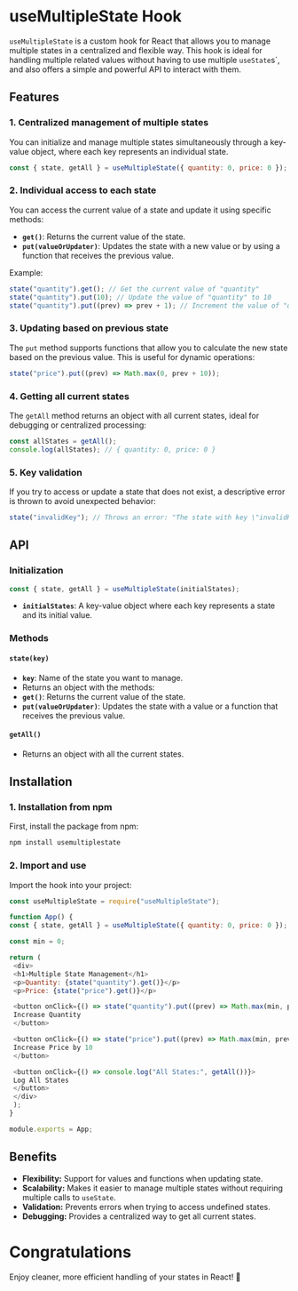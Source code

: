 # useMultipleState Hook

`useMultipleState` is a custom hook for React that allows you to manage multiple states in a centralized and flexible way. This hook is ideal for handling multiple related values ​​without having to use multiple `useState`s`, and also offers a simple and powerful API to interact with them.

## Features

### 1. Centralized management of multiple states

You can initialize and manage multiple states simultaneously through a key-value object, where each key represents an individual state.

```javascript
const { state, getAll } = useMultipleState({ quantity: 0, price: 0 });
```

### 2. Individual access to each state

You can access the current value of a state and update it using specific methods:

- **`get()`**: Returns the current value of the state.
- **`put(valueOrUpdater)`**: Updates the state with a new value or by using a function that receives the previous value.

Example:

```javascript
state("quantity").get(); // Get the current value of "quantity"
state("quantity").put(10); // Update the value of "quantity" to 10
state("quantity").put((prev) => prev + 1); // Increment the value of "quantity" by 1
```

### 3. Updating based on previous state

The `put` method supports functions that allow you to calculate the new state based on the previous value. This is useful for dynamic operations:

```javascript
state("price").put((prev) => Math.max(0, prev + 10));
```

### 4. Getting all current states

The `getAll` method returns an object with all current states, ideal for debugging or centralized processing:

```javascript
const allStates = getAll();
console.log(allStates); // { quantity: 0, price: 0 }
```

### 5. Key validation

If you try to access or update a state that does not exist, a descriptive error is thrown to avoid unexpected behavior:

```javascript
state("invalidKey"); // Throws an error: "The state with key \"invalidKey\" does not exist."
```

## API

### Initialization

```javascript
const { state, getAll } = useMultipleState(initialStates);
```

- **`initialStates`**: A key-value object where each key represents a state and its initial value.

### Methods

#### `state(key)`
- **`key`**: Name of the state you want to manage.
- Returns an object with the methods:
- **`get()`**: Returns the current value of the state.
- **`put(valueOrUpdater)`**: Updates the state with a value or a function that receives the previous value.

#### `getAll()`
- Returns an object with all the current states.

## Installation

### 1. Installation from npm

First, install the package from npm:

```bash
npm install usemultiplestate
```

### 2. Import and use

Import the hook into your project:

```javascript
const useMultipleState = require("useMultipleState");

function App() {
const { state, getAll } = useMultipleState({ quantity: 0, price: 0 });

const min = 0;

return (
 <div>
 <h1>Multiple State Management</h1>
 <p>Quantity: {state("quantity").get()}</p>
 <p>Price: {state("price").get()}</p>

 <button onClick={() => state("quantity").put((prev) => Math.max(min, prev + 1))}>
 Increase Quantity
 </button>

 <button onClick={() => state("price").put((prev) => Math.max(min, prev + 10))}>
 Increase Price by 10
 </button>

 <button onClick={() => console.log("All States:", getAll())}>
 Log All States
 </button>
 </div>
 );
}

module.exports = App;
```

## Benefits

- **Flexibility:** Support for values ​​and functions when updating state.
- **Scalability:** Makes it easier to manage multiple states without requiring multiple calls to `useState`.
- **Validation:** Prevents errors when trying to access undefined states.
- **Debugging:** Provides a centralized way to get all current states.

# Congratulations
Enjoy cleaner, more efficient handling of your states in React! 🎉